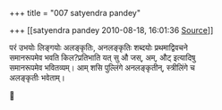 +++
title = "007 satyendra pandey"

+++
[[satyendra pandey	2010-08-18, 16:01:36 [Source](https://groups.google.com/g/bvparishat/c/On1OiyueeS0)]]



परं उभयोः लिङ्गयोः अलङ्कृतिः, अनलङ्कृतिः शब्दयोः प्रथमाद्विवचने  
समानरूपमेव भवति किल?प्रतिभाति यत् सु औ जस्, अम्, औट् इत्यादिषु  
समानरूपमेव भवितव्यम्। आम् शसि पुल्लिंगे अनलङ्कृतीन्, स्त्रीलिंगे च  
अलङ्कृतीः भवेताम्।



